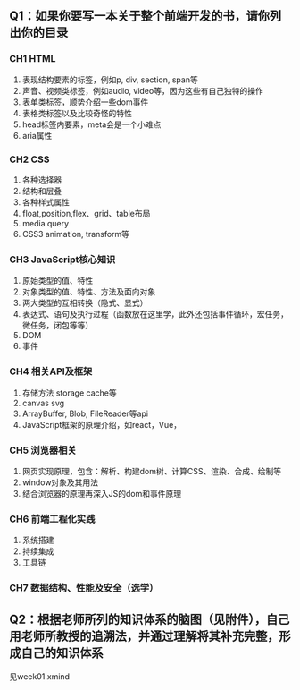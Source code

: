 ## Q1：如果你要写一本关于整个前端开发的书，请你列出你的目录

### CH1 HTML
1. 表现结构要素的标签，例如p, div, section, span等
2. 声音、视频类标签，例如audio, video等，因为这些有自己独特的操作
3. 表单类标签，顺势介绍一些dom事件
4. 表格类标签以及比较奇怪的特性
5. head标签内要素，meta会是一个小难点
6. aria属性

### CH2 CSS
1. 各种选择器
2. 结构和层叠
3. 各种样式属性
4. float,position,flex、grid、table布局
5. media query
6. CSS3 animation, transform等

### CH3 JavaScript核心知识
1. 原始类型的值、特性
2. 对象类型的值、特性、方法及面向对象
3. 两大类型的互相转换（隐式、显式）
4. 表达式、语句及执行过程（函数放在这里学，此外还包括事件循环，宏任务，微任务，闭包等等）
5. DOM
6. 事件

### CH4 相关API及框架
1. 存储方法 storage cache等
2. canvas svg
3. ArrayBuffer, Blob, FileReader等api
4. JavaScript框架的原理介绍，如react，Vue， 

### CH5 浏览器相关
1. 网页实现原理，包含：解析、构建dom树、计算CSS、渲染、合成、绘制等
2. window对象及其用法
3. 结合浏览器的原理再深入JS的dom和事件原理

### CH6 前端工程化实践
1. 系统搭建
2. 持续集成
3. 工具链

### CH7 数据结构、性能及安全（选学）



## Q2：根据老师所列的知识体系的脑图（见附件），自己用老师所教授的追溯法，并通过理解将其补充完整，形成自己的知识体系

见week01.xmind
